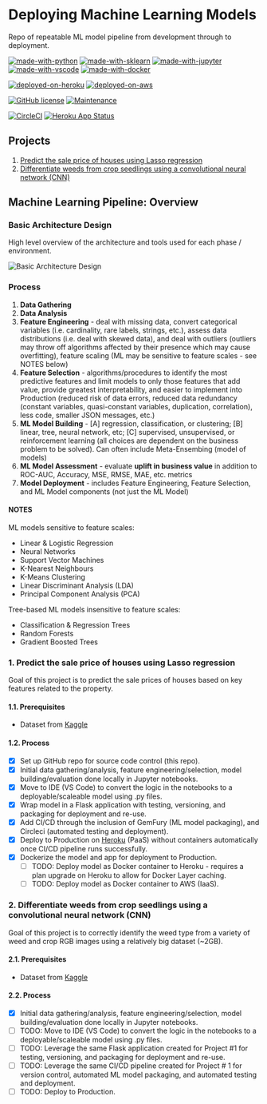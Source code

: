 # Deploying Machine Learning Models

Repo of repeatable ML model pipeline from development through to deployment.

[![made-with-python](https://img.shields.io/badge/Built%20with-Python-1f425f.svg)](https://www.python.org/)
[![made-with-sklearn](https://img.shields.io/badge/Built%20with-sklearn-1f425f.svg)](https://www.python.org/)
[![made-with-jupyter](https://img.shields.io/badge/Built%20with-Jupyter-1f425f.svg)](https://www.python.org/)
[![made-with-vscode](https://img.shields.io/badge/Built%20with-VS%20Code-1f425f.svg)](https://www.python.org/)
[![made-with-docker](https://img.shields.io/badge/Built%20with-Docker-1f425f.svg)](https://www.python.org/)

[![deployed-on-heroku](https://img.shields.io/badge/Deployed%20on-Heroku-1f425f.svg)](https://www.python.org/)
[![deployed-on-aws](https://img.shields.io/badge/Deployed%20on-AWS-1f425f.svg)](https://www.python.org/)

[![GitHub license](https://img.shields.io/github/license/Naereen/StrapDown.js.svg)](https://github.com/Naereen/StrapDown.js/blob/master/LICENSE)
[![Maintenance](https://img.shields.io/badge/Maintained%3F-yes-green.svg)](https://GitHub.com/Naereen/StrapDown.js/graphs/commit-activity)

[![CircleCI](https://circleci.com/gh/ngilmore/ml_model_deployment.svg?style=svg)](https://circleci.com/gh/ngilmore/ml_model_deployment)
[![Heroku App Status](https://heroku-shields.herokuapp.com/lasso-reg-model)](https://lasso-reg-model.herokuapp.com/version)

## Projects

1. [Predict the sale price of houses using Lasso regression](https://github.com/ngilmore/ml_model_deployment#1-predict-the-sale-price-of-houses-using-lasso-regression)
2. [Differentiate weeds from crop seedlings using a convolutional neural network (CNN)](https://github.com/ngilmore/ml_model_deployment#2-differentiate-weeds-from-crop-seedlings-using-a-convolutional-neural-network-cnn)

## Machine Learning Pipeline: Overview

### Basic Architecture Design

High level overview of the architecture and tools used for each phase / environment.

![Basic Architecture Design](/images/basic_architecture.png)

### Process

1. **Data Gathering**
2. **Data Analysis**
3. **Feature Engineering** - deal with missing data, convert categorical variables (i.e. cardinality, rare labels, strings, etc.), assess data distributions (i.e. deal with skewed data), and deal with outliers (outliers may throw off algorithms affected by their presence which may cause overfitting), feature scaling (ML may be sensitive to feature scales - see NOTES below)
4. **Feature Selection** - algorithms/procedures to identify the most predictive features and limit models to only those features that add value, provide greatest interpretability, and easier to implement into Production (reduced risk of data errors, reduced data redundancy (constant variables, quasi-constant variables, duplication, correlation), less code, smaller JSON messages, etc.)
5. **ML Model Building** - [A] regression, classification, or clustering; [B] linear, tree, neural network, etc; [C] supervised, unsupervised, or reinforcement learning (all choices are dependent on the business problem to be solved). Can often include Meta-Ensembing (model of models)
6. **ML Model Assessment** - evaluate **uplift in business value** in addition to ROC-AUC, Accuracy, MSE, RMSE, MAE, etc. metrics
7. **Model Deployment** - includes Feature Engineering, Feature Selection, and ML Model components (not just the ML Model)

#### NOTES

ML models sensitive to feature scales:

- Linear & Logistic Regression
- Neural Networks
- Support Vector Machines
- K-Nearest Neighbours
- K-Means Clustering
- Linear Discriminant Analysis (LDA)
- Principal Component Analysis (PCA)

Tree-based ML models insensitive to feature scales:

- Classification & Regression Trees
- Random Forests
- Gradient Boosted Trees

### 1. Predict the sale price of houses using Lasso regression

Goal of this project is to predict the sale prices of houses based on key features related to the property.

#### 1.1. Prerequisites

- Dataset from [Kaggle](https://www.kaggle.com/c/house-prices-advanced-regression-techniques/data)

#### 1.2. Process

- [x] Set up GitHub repo for source code control (this repo).
- [x] Initial data gathering/analysis, feature engineering/selection, model building/evaluation done locally in Jupyter notebooks.
- [x] Move to IDE (VS Code) to convert the logic in the notebooks to a deployable/scaleable model using .py files.
- [x] Wrap model in a Flask application with testing, versioning, and packaging for deployment and re-use.
- [x] Add CI/CD through the inclusion of GemFury (ML model packaging), and Circleci (automated testing and deployment).
- [x] Deploy to Production on [Heroku](https://lasso-reg-model.herokuapp.com/version) (PaaS) without containers automatically once CI/CD pipeline runs successfully.
- [x] Dockerize the model and app for deployment to Production.
  - [ ] TODO: Deploy model as Docker container to Heroku - requires a plan upgrade on Heroku to allow for Docker Layer caching.
  - [ ] TODO: Deploy model as Docker container to AWS (IaaS).
  
### 2. Differentiate weeds from crop seedlings using a convolutional neural network (CNN)

Goal of this project is to correctly identify the weed type from a variety of weed and crop RGB images using a relatively big dataset (~2GB).

#### 2.1. Prerequisites

- Dataset from [Kaggle](https://www.kaggle.com/vbookshelf/v2-plant-seedlings-dataset)

#### 2.2. Process

- [x] Initial data gathering/analysis, feature engineering/selection, model building/evaluation done locally in Jupyter notebooks.
- [ ] TODO: Move to IDE (VS Code) to convert the logic in the notebooks to a deployable/scaleable model using .py files.
- [ ] TODO: Leverage the same Flask application created for Project #1 for testing, versioning, and packaging for deployment and re-use.
- [ ] TODO: Leverage the same CI/CD pipeline created for Project # 1 for version control, automated ML model packaging, and automated testing and deployment.
- [ ] TODO: Deploy to Production.
